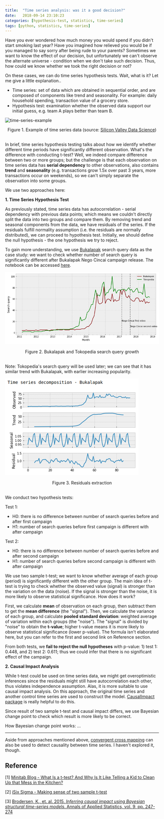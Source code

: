 ```yaml
---
title:  "Time series analysis: was it a good decision?"
date:   2018-09-14 23:10:23
categories: [hypothesis-test, statistics, time-series]
tags: [python, statistics, time-series]
---
```


Have you ever wondered how much money you would spend if you didn't start smoking last year? Have you imagined how relieved you would be if you managed to say sorry after being rude to your parents? Sometimes we want to know the effect of our decision, but unfortunately we can't observe the alternate universe - condition when we don't take such decision. Thus, how could we know whether we took the right decision or not? 

On these cases, we can do time series hypothesis tests. Wait, what is it? Let me give a little explanation..
- Time series: set of data which are obtained in sequential order, and are composed of components like trend and seasonality. For example: daily household spending, transaction value of a grocery store. 
- Hypothesis test: examination whether the observed data support our initial guess, e.g. team A plays better than team B.

![time-series-example](https://www.svds.com/wp-content/uploads/2015/08/DJ-vs-JL-1024x590.png) 
<center>Figure 1. Example of time series data (source: <a href="https://www.svds.com/avoiding-common-mistakes-with-time-series/">Silicon Valley Data Science</a>)</center><br>

In brief, time series hypothesis testing talks about how we identify whether different time periods have significantly different observation. What's the difference with conducting t-test? Well, we indeed compare difference between two or more groups; but the challenge is that each observation on time series data has **serial dependency** to other observations, also contains **trend** and **seasonality** (e.g. transactions grow 1.5x over past 3 years, more transactions occur on weekends), so we can't simply separate the observation into some groups. 

We use two approaches here:

**1. Time Series Hypothesis Test**

As previously stated, time series data has autocorrelation -  serial dependency with previous data points; which means we couldn't directly split the data into two groups and compare them. By removing trend and seasonal components from the data, we have residuals of the series. If the residuals fulfill normality assumption (i.e. the residuals are normally distributed), we can proceed to hypothesis test. Initially, we should define the null hypothesis - the one hypothesis we try to reject. 

To gain more understanding, we use [Bukalapak] search query data as the case study: we want to check whether number of search query is significantly different after Bukalapak Nego Cincai campaign release. The notebook can be accessed [here](http://nbviewer.jupyter.org/github/elvyna/data-analysis/blob/master/jupyter-notebook/2018-09-16%20Bukalapak%20Nego%20Cincai%20-%20Time%20series%20hypothesis%20test.ipynb). 

![search-query](/images/posts/2018-10-26-time-series-hypothesis-testing/bukalapak-tokopedia-search-query.png)
<center>Figure 2. Bukalapak and Tokopedia search query growth</center><br>

Note: Tokopedia's search query will be used later; we can see that it has similar trend with Bukalapak, with earlier increasing popularity.

![bukalapak-residuals](/images/posts/2018-10-26-time-series-hypothesis-testing/time-series-decomposition-bukalapak.png)
<center>Figure 3. Residuals extraction</center><br>

We conduct two hypothesis tests:

Test 1:
- H0: there is no difference between number of search queries before and after first campaign
- H1: number of search queries before first campaign is different with after campaign

Test 2:
- H0: there is no difference between number of search queries before and after second campaign
- H1: number of search queries before second campaign is different with after campaign

We use two sample t-test; we want to know whether average of each group (period) is significantly different with the other group. The main idea of t-test is trying to check whether the observed value (signal) is stronger than the variation on the data (noise). If the signal is stronger than the noise, it is more likely to observe statistical significance. How does it work?

First, we calculate **mean** of observation on each group, then subtract them to get the **mean difference** (the "signal"). Then, we calculate the variance of each group, and calculate **pooled standard deviation**: weighted average of variation within each groups (the "noise"). The "signal" is divided by "noise" to obtain the **t-value**; higher t-value means it is more likely to observe statistical significance (lower p-value). The formula isn't elaborated here, but you can refer to the first and second link on Reference section.

From both tests, we **fail to reject the null hypotheses** with p-value: 1) test 1: 0.448, and 2) test 2: 0.611; thus we could infer that there is no significant effect of the campaign.

**2. Causal Impact Analysis**

While t-test could be used on time series data, we might get overoptimistic inferences since the residuals might still have autocorrelation each other, thus violates independence assumption. Alas, it is more suitable to use causal impact analysis. On this approach, the original time series and another control time series are used to construct the model. [CausalImpact package](https://google.github.io/CausalImpact/CausalImpact.html) is really helpful to do this.



Since result of two sample t-test and causal impact differs, we use Bayesian change point to check which result is more likely to be correct.

How Bayesian change point works: ...


***

Aside from approaches mentioned above, [convergent cross mapping](https://media.readthedocs.org/pdf/skccm/latest/skccm.pdf) can also be used to detect causality between time series. I haven't explored it, though.

## Reference

[1] [Minitab Blog - What Is a t-test? And Why Is It Like Telling a Kid to Clean Up that Mess in the Kitchen?](http://blog.minitab.com/blog/statistics-and-quality-data-analysis/what-is-a-t-test-and-why-is-it-like-telling-a-kid-to-clean-up-that-mess-in-the-kitchen)

[2] [iSix Sigma - Making sense of two sample t-test](https://www.isixsigma.com/tools-templates/hypothesis-testing/making-sense-two-sample-t-test/)

[3] [Brodersen, K., et. al. 2015. *Inferring causal impact using Bayesian structural time-series models*. Annals of Applied Statistics, vol. 9, pp. 247-274](https://ai.google/research/pubs/pub41854)

[jekyll]:      http://jekyllrb.com
[Bukalapak]:    http://bukalapak.com